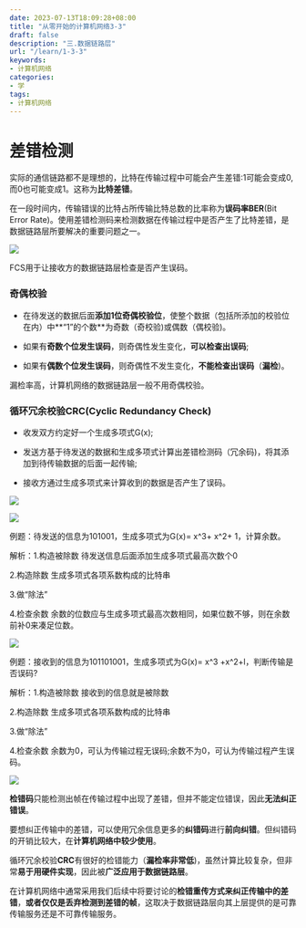 ```yaml
---
date: 2023-07-13T18:09:28+08:00
title: "从零开始的计算机网络3-3"
draft: false
description: "三.数据链路层"
url: "/learn/1-3-3"
keywords:
- 计算机网络
categories:
- 学
tags:
- 计算机网络
---
```


# 差错检测

实际的通信链路都不是理想的，比特在传输过程中可能会产生差错:1可能会变成0,而0也可能变成1。这称为**比特差错**。

在一段时间内，传输错误的比特占所传输比特总数的比率称为**误码率BER**(Bit Error Rate)。使用差错检测码来检测数据在传输过程中是否产生了比特差错，是数据链路层所要解决的重要问题之一。

![](https://img.0pt.im/computernet/3-3/3-3-1.png)

FCS用于让接收方的数据链路层检查是否产生误码。

### 奇偶校验

- 在待发送的数据后面**添加1位奇偶校验位**，使整个数据（包括所添加的校验位在内）中**“1”的个数**为奇数（奇校验)或偶数（偶校验)。

- 如果有**奇数个位发生误码**，则奇偶性发生变化，**可以检查出误码**;

- 如果有**偶数个位发生误码**，则奇偶性不发生变化，**不能检查出误码**（**漏检**)。

漏检率高，计算机网络的数据链路层一般不用奇偶校验。

### 循环冗余校验CRC(Cyclic Redundancy Check)

- 收发双方约定好一个生成多项式G(x);

- 发送方基于待发送的数据和生成多项式计算出差错检测码（冗余码)，将其添加到待传输数据的后面一起传输;

- 接收方通过生成多项式来计算收到的数据是否产生了误码。

![](https://img.0pt.im/computernet/3-3/3-3-2.png)

![](https://img.0pt.im/computernet/3-3/3-3-3.png)

例题：待发送的信息为101001，生成多项式为G(x)= x^3+ x^2+ 1，计算余数。

解析：1.构造被除数  待发送信息后面添加生成多项式最高次数个0

2.构造除数  生成多项式各项系数构成的比特串

3.做“除法”

4.检查余数  余数的位数应与生成多项式最高次数相同，如果位数不够，则在余数前补0来凑足位数。

![](https://img.0pt.im/computernet/3-3/3-3-4.png)

例题：接收到的信息为101101001，生成多项式为G(x)= x^3 +x^2+l，判断传输是否误码?

解析：1.构造被除数  接收到的信息就是被除数

2.构造除数   生成多项式各项系数构成的比特串

3.做“除法”

4.检查余数  余数为0，可认为传输过程无误码;余数不为0，可认为传输过程产生误码。

![](https://img.0pt.im/computernet/3-3/3-3-5.png)

**检错码**只能检测出帧在传输过程中出现了差错，但并不能定位错误，因此**无法纠正错误**。

要想纠正传输中的差错，可以使用冗余信息更多的**纠错码**进行**前向纠错**。但纠错码的开销比较大，在**计算机网络中较少使用**。

循环冗余校验**CRC**有很好的检错能力（**漏检率非常低**)，虽然计算比较复杂，但非常**易于用硬件实现**，因此被**广泛应用于数据链路层**。

在计算机网络中通常采用我们后续中将要讨论的**检错重传方式来纠正传输中的差错**，**或者仅仅是丢弃检测到差错的帧**，这取决于数据链路层向其上层提供的是可靠传输服务还是不可靠传输服务。
